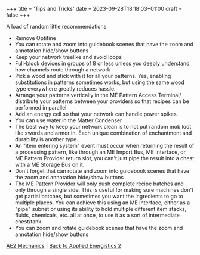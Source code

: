+++
title = 'Tips and Tricks'
date = 2023-09-28T18:18:03+01:00
draft = false
+++

A load of random little recommendations

- Remove Optifine
- You can rotate and zoom into guidebook scenes that have the zoom and annotation hide/show buttons
- Keep your network treelike and avoid loops
- Full-block devices in groups of 8 or less unless you deeply understand how channels route through a network
- Pick a wood and stick with it for all your patterns. Yes, enabling substitutions in patterns sometimes works, but using the same wood type everywhere greatly reduces hassle.
- Arrange your patterns vertically in the ME Pattern Access Terminal/ distribute your patterns between your providers so that recipes can be performed in parallel.
- Add an energy cell so that your network can handle power spikes.
- You can use water in the Matter Condenser
- The best way to keep your network clean is to not put random mob loot like swords and armor in. Each unique combination of enchantment and durability is another type.
- An "item entering system" event must occur when returning the result of a processing pattern, like through an ME Import Bus, ME Interface, or ME Pattern Provider return slot, you can't just pipe the result into a chest with a ME Storage Bus on it.
- Don't forget that can rotate and zoom into guidebook scenes that have the zoom and annotation hide/show buttons
- The ME Pattern Provider will only push complete recipe batches and only through a single side. This is useful for making sure machines don't get partial batches, but sometimes you want the ingredients to go to multiple places. You can achieve this using an ME Interface, either as a "pipe" subnet or using its ability to hold multiple different item stacks, fluids, chemicals, etc. all at once, to use it as a sort of intermediate chest/tank.
- You can zoom and rotate guidebook scenes that have the zoom and annotation hide/show buttons


[AE2 Mechanics](getting-started.md) | [Back to Applied Energistics 2](../Applied-Energistics-2.md)
